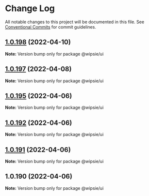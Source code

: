 # Change Log

All notable changes to this project will be documented in this file.
See [Conventional Commits](https://conventionalcommits.org) for commit guidelines.

## [1.0.198](https://github.com/dumboldspider/wipsie-ui/compare/v1.0.197...v1.0.198) (2022-04-10)

**Note:** Version bump only for package @wipsie/ui





## [1.0.197](https://github.com/dumboldspider/wipsie-ui/compare/v1.0.196...v1.0.197) (2022-04-08)

**Note:** Version bump only for package @wipsie/ui





## [1.0.195](https://github.com/dumboldspider/wipsie-ui/compare/v1.0.194...v1.0.195) (2022-04-06)

**Note:** Version bump only for package @wipsie/ui





## [1.0.192](https://github.com/dumboldspider/wipsie-ui/compare/v1.0.191...v1.0.192) (2022-04-06)

**Note:** Version bump only for package @wipsie/ui





## [1.0.191](https://github.com/dumboldspider/wipsie-ui/compare/v1.0.190...v1.0.191) (2022-04-06)

**Note:** Version bump only for package @wipsie/ui





## 1.0.190 (2022-04-06)

**Note:** Version bump only for package @wipsie/ui
